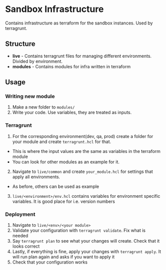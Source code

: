 # Sandbox Infrastructure

Contains infrastructure as terraform for the sandbox instances. Used by terragrunt.

## Structure
+ **live** - Contains terragrunt files for managing different environments. Divided by environment.
+ **modules** - Contains modules for infra written in terraform

## Usage

### Writing new module

1. Make a new folder to `modules/`
2. Write your code. Use variables, they are treated as inputs.

### Terragrunt
1. For the corresponding environment(dev, qa, prod) create a folder for your module and create `terragrunt.hcl` for that. 
  - This is where the input values are the same as variables in the terraform module
  - You can look for other modules as an example for it.
2. Navigate to `live/common` and create `your_module.hcl` for settings that apply all environments.
  - As before, others can be used as example
3. `live/<environment>/env.hcl` contains variables for environment specific variables. It is good place for i.e. version numbers

### Deployment
1. Navigate to `live/<env>/<your module>`
2. Validate your configuration with `terragrunt validate`. Fix what is needed
3. Say `terragrunt plan` to see what your changes will create. Check that it looks correct
4. Lastly, if everything is fine, apply your changes with `terragrunt apply`. It will run plan again and asks if you want to apply it
5. Check that your configuration works
